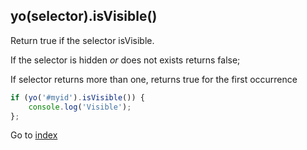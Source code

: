 ## yo(selector).isVisible()

Return true if the selector isVisible. 

If the selector is hidden *or* does not exists returns false; 

If selector returns more than one, returns true for the first occurrence

```javascript
if (yo('#myid').isVisible()) {
    console.log('Visible');
};
```

Go to [index](README.md)